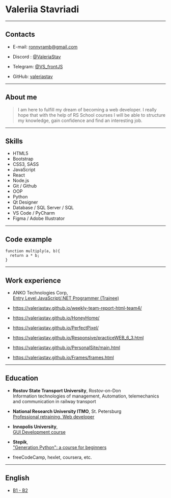 # Valeriia Stavriadi

---

## Contacts

-   E-mail: ronnyramb@gmail.com

-   Discord : [@ValeriaStav](https://discordapp.com/users/1081906845897211934)

-   Telegram: [@VS_frontJS](https://t.me/VS_frontJS)

-   GitHub: [valeriastav](https://github.com/valeriastav)

---

## About me

> I am here to fulfill my dream of becoming a web developer. I really hope that with the help of RS School courses I will be able to structure my knowledge, gain confidence and find an interesting job.

---

## Skills

-   HTML5
-   Bootstrap
-   CSS3, SASS
-   JavaScript
-   React
-   Node.js
-   Git / Github
-   OOP
-   Python
-   Qt Designer
-   Database / SQL Server / SQL
-   VS Code / PyCharm
-   Figma / Adobe Illustrator

---

## Code example

```
function multiply(a, b){
  return a * b;
}
```

---

## Work experience

-   ANKO Technologies Corp,\
    [Entry Level JavaScript/.NET Programmer (Trainee)](https://ankocorp.com/training)

-   https://valeriastav.github.io/weekly-team-report-html-team4/

-   https://valeriastav.github.io/HoneyHome/

-   https://valeriastav.github.io/PerfectPixel/

-   https://valeriastav.github.io/Responsive/practiceWEB_6_3.html

-   https://valeriastav.github.io/PersonalSite/main.html

-   https://valeriastav.github.io/Frames/frames.html

---

## Education

-   **Rostov State Transport University**, Rostov-on-Don\
    Information technologies of management, Automation, telemechanics and communication in railway transport

*   **National Research University ITMO**, St. Petersburg\
    [Professional retraining, Web developer](https://design.itmo.ru/courses/web_developer/)

*   **Innopolis University**,\
    [GUI Development course](https://stc.innopolis.university/pyqt-python)

*   **Stepik**,\
    ["Generation Python": a course for beginners](https://stepik.org/cert/944979)

*   freeCodeCamp, hexlet, coursera, etc.

---

## English

-   [B1 - B2](https://simpler.link/c/Vnlkg)
